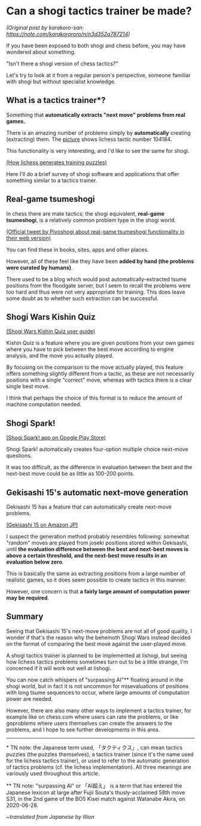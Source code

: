# Can a shogi tactics trainer be made? #

*(Original post by karakoro-san: https://note.com/karakorororo/n/n3d352a787214)*

If you have been exposed to both shogi and chess before, you may have wondered about something.

"Isn't there a shogi version of chess tactics?"

Let's try to look at it from a regular person's perspective, someone familiar with shogi but without specialist knowledge.

## What is a tactics trainer\*? ##

Something that **automatically extracts "next move" problems from real games.**

There is an amazing number of problems simply by **automatically** creating (extracting) them. The [picture](https://assets.st-note.com/production/uploads/images/39771817/picture_pc_2c861b8cb9ba2617cbfcd68b8042f965.png) shows lichess tactic number 104184.

This functionality is very interesting, and I'd like to see the same for shogi.

[(How lichess generates training puzzles)](https://lichess.org/blog/U4sjakQAAEAAhH9d/how-training-puzzles-are-generated)

Here I'll do a brief survey of shogi software and applications that offer something similar to a tactics trainer.

## Real-game tsumeshogi ##

In chess there are mate tactics; the shogi equivalent, **real-game tsumeshogi**, is a relatively common problem type in the shogi world.

[(Official tweet by Piyoshogi about real-game tsumeshogi functionality in their web version)](https://twitter.com/STUDIOKPONTA/status/1329959513558970369)

You can find these in books, sites, apps and other places.

However, all of these feel like they have been **added by hand (the problems were curated by humans)**.

There used to be a blog which would post automatically-extracted tsume positions from the floodgate server, but I seem to recall the problems were too hard and thus were not very appropriate for training. This does leave some doubt as to whether such extraction can be successful.

## Shogi Wars Kishin Quiz ##

[(Shogi Wars Kishin Quiz user guide)](https://shogiwars.heroz.jp/guides/quiz?locale=ja)

Kishin Quiz is a feature where you are given positions from your own games where you have to pick between the best move according to engine analysis, and the move you actually played.

By focusing on the comparison to the move actually played, this feature offers something slightly different from a tactic, as these are not necessarily positions with a single "correct" move, whereas with tactics there is a clear single best move.

I think that perhaps the choice of this format is to reduce the amount of machine computation needed.

## Shogi Spark! ##

[(Shogi Spark! app on Google Play Store)](https://play.google.com/store/apps/details?id=com.monaca.shogispark&hl=ja)

Shogi Spark! automatically creates four-option multiple choice next-move questions.

It was too difficult, as the difference in evaluation between the best and the next-best move could be as little as 100-200 points.

## Gekisashi 15's automatic next-move generation ##

Gekisashi 15 has a feature that can automatically create next-move problems.

[(Gekisashi 15 on Amazon JP)](https://www.amazon.co.jp/dp/B08BJHN128?tag=note0e2a-22&linkCode=ogi&th=1&psc=1)

I suspect the generation method probably resembles following: somewhat "random" moves are played from joseki positions stored within Gekisashi, until **the evaluation difference between the best and next-best moves is above a certain threshold, and the next-best move results in an evaluation below zero**.

This is basically the same as extracting positions from a large number of realistic games, so it does seem possible to create tactics in this manner.

However, one concern is that **a fairly large amount of computation power may be required**.

## Summary ##

Seeing that Gekisashi 15's next-move problems are not all of good quality, I wonder if that's the reason why the behemoth Shogi Wars instead decided on the format of comparing the best move against the user-played move.

A shogi tactics trainer is planned to be implemented at lishogi, but seeing how lichess tactics problems sometimes turn out to be a little strange, I'm concerned if it will work out well at lishogi.

You can now catch whispers of "surpassing AI"\*\* floating around in the shogi world, but in fact it is not uncommon for misevaluations of positions with long tsume sequences to occur, where large amounts of computation power are needed.

However, there are also many other ways to implement a tactics trainer, for example like on chess.com where users can rate the problems, or like goproblems where users themselves can create the answers to the problems, and I hope to see further developments in this area.

------

\* TN note: the Japanese term used, 「タクティクス」, can mean tactics puzzles (the puzzles themselves), a tactics trainer (since it's the name used for the lichess tactics trainer), or used to refer to the automatic generation of tactics problems (cf. the lichess implementation). All three meanings are variously used throughout this article.

\*\* TN note: "surpassing AI" or 「AI超え」 is a term that has entered the Japanese lexicon at large after Fujii Souta's thusly-acclaimed 58th move S31, in the 2nd game of the BO5 Kisei match against Watanabe Akira, on 2020-06-28.

*~translated from Japanese by Illion*